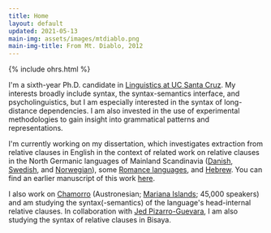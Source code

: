 ```yaml
---
title: Home
layout: default
updated: 2021-05-13
main-img: assets/images/mtdiablo.png
main-img-title: From Mt. Diablo, 2012
---
```


{% include ohrs.html %}

I'm a sixth-year Ph.D. candidate in [Linguistics at UC Santa Cruz](http://ling.ucsc.edu). My interests broadly include syntax, the syntax-semantics interface, and psycholinguistics, but I am especially interested in the syntax of long-distance dependencies. I am also invested in the use of experimental methodologies to gain insight into grammatical patterns and representations.

I'm currently working on my dissertation, which investigates extraction from relative clauses in English in the context of related work on relative clauses in the North Germanic languages of Mainland Scandinavia ([Danish](http://perso.ens-lyon.fr/jacques.jayez/Cours/Implicite/Dominance_and_PP_Erteschikshir1979.pdf), [Swedish](http://hdl.handle.net/2077/51985), and [Norwegian](https://doi.org/10.1353/lan.2019.0051)), some [Romance languages](http://157.138.8.12/jspui/bitstream/11707/136/1/Koster.Fest.pdf), and [Hebrew](https://doi.org/10.1162/ling_a_00275). You can find an earlier manuscript of this work [here](assets/documents/jwv_rc_subext_eng.pdf).

I also work on [Chamorro](http://en.wikipedia.org/wiki/Chamorro_language) (Austronesian; [Mariana Islands](https://www.google.com/maps/@14.4580764,145.4153867,8z); 45,000 speakers) and am studying the syntax(-semantics) of the language's head-internal relative clauses. In collaboration with [Jed Pizarro-Guevara](https://people.ucsc.edu/~jpguevar), I am also studying the syntax of relative clauses in Bisaya.
